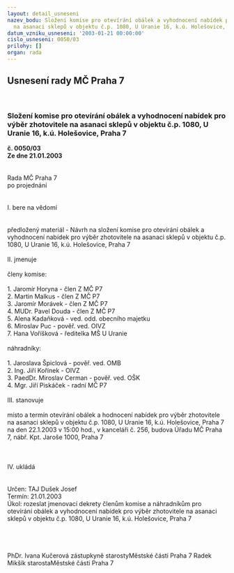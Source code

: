 ```yaml
---
layout: detail_usneseni
nazev_bodu: Složení komise pro otevírání obálek a vyhodnocení nabídek pro výběr zhotovitele
  na asanaci sklepů v objektu č.p. 1080, U Uranie 16, k.ú. Holešovice, Praha 7
datum_vzniku_usneseni: '2003-01-21 00:00:00'
cislo_usneseni: 0050/03
prilohy: []
organ: rada
---
```

<div id="ucUsn_pList" class="usn">
	<span><h2>Usnesení rady MČ Praha 7 </h2>
<br></span><div class="standBody">
<span><h3>Složení komise pro otevírání obálek a vyhodnocení nabídek pro výběr zhotovitele na asanaci sklepů v objektu č.p. 1080, U Uranie 16, k.ú. Holešovice, Praha 7</h3></span><div class="center">
		<strong>č. 0050/03</strong><br>
	</div>
<div class="center">
		<strong>Ze dne 21.01.2003</strong><br><br>
	</div>
<br>Rada MČ Praha 7<br>po projednání<br><br><br>I.	bere na vědomí<br><br> <br>předložený materiál - Návrh na složení komise pro otevírání obálek a vyhodnocení nabídek pro výběr zhotovitele na asanaci sklepů v objektu č.p. 1080, U Uranie 16, k.ú. Holešovice, Praha 7<br><br>II.	jmenuje<br><br>členy komise:<br><br>1.	Jaromír Horyna - člen Z MČ P7<br>2.	Martin Malkus - člen Z MČ P7<br>3.	Jaromír Morávek - člen Z MČ P7<br>4.	MUDr. Pavel Douda - člen Z MČ P7 <br>5.	Alena Kadaňková - ved. odd. obecního majetku<br>6.	Miroslav Puc - pověř. ved. OIVZ<br>7.	Hana Voříšková - ředitelka MŠ U Uranie<br><br>náhradníky:<br><br>1.	Jaroslava Špiclová - pověř. ved. OMB<br>2.	Ing. Jiří Kořínek - OIVZ<br>3.	PaedDr. Miroslav Cerman - pověř. ved. OŠK<br>4.	Mgr. Jiří Piskáček - radní MČ P7<br><br>III. stanovuje <br><br>místo a termín otevírání obálek a hodnocení nabídek pro výběr zhotovitele na asanaci sklepů v objektu č.p. 1080, U Uranie 16, k.ú. Holešovice, Praha 7 na den 22.1.2003 v 15:00 hod., v kanceláři č. 256, budova Úřadu MČ Praha 7, nábř. Kpt. Jaroše 1000, Praha 7<br><br><br><br>IV.	ukládá <br>				<br> <br>Určen:	TAJ Dušek Josef<br>Termín: 21.01.2003<br>Úkol:	rozeslat jmenovací dekrety členům komise a náhradníkům  pro otevírání obálek a vyhodnocení nabídek pro výběr zhotovitele na asanaci sklepů v objektu č.p. 1080, U Uranie 16, k.ú. Holešovice, Praha 7<br><br> <br> <br>	<br>PhDr. Ivana Kučerová zástupkyně starostyMěstské části Praha 7	 Radek Mikšík starostaMěstské části Praha 7<br>	<br><br>
</div>
</div>